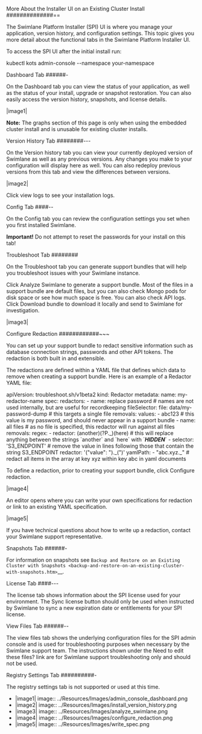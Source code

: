More About the Installer UI on an Existing Cluster Install
##############==

The Swimlane Platform Installer (SPI) UI is where you manage your
application, version history, and configuration settings. This topic
gives you more detail about the functional tabs in the Swimlane Platform
Installer UI.

To access the SPI UI after the initial install run:

kubectl kots admin-console --namespace your-namespace

Dashboard Tab
######-

On the Dashboard tab you can view the status of your application, as
well as the status of your install, upgrade or snapshot restoration. You
can also easily access the version history, snapshots, and license
details.

|image1|

__Note:__ The graphs section of this page is only when using the
embedded cluster install and is unusable for existing cluster installs.

Version History Tab
########---

On the Version history tab you can view your currently deployed version
of Swimlane as well as any previous versions. Any changes you make to
your configuration will display here as well. You can also redeploy
previous versions from this tab and view the differences between
versions.

|image2|

Click view logs to see your installation logs.

Config Tab
####--

On the Config tab you can review the configuration settings you set when
you first installed Swimlane.

__Important!__ Do not attempt to reset the passwords for your install on
this tab!

Troubleshoot Tab
########

On the Troubleshoot tab you can generate support bundles that will help
you troubleshoot issues with your Swimlane instance.

Click Analyze Swimlane to generate a support bundle. Most of the files
in a support bundle are default files, but you can also check Mongo pods
for disk space or see how much space is free. You can also check API
logs. Click Download bundle to download it locally and send to Swimlane
for investigation.

|image3|

Configure Redaction
############~~~

You can set up your support bundle to redact sensitive information such
as database connection strings, passwords and other API tokens. The
redaction is both built in and extensible.

The redactions are defined within a YAML file that defines which data to
remove when creating a support bundle. Here is an example of a Redactor
YAML file:

apiVersion: troubleshoot.sh/v1beta2 kind: Redactor metadata: name:
my-redactor-name spec: redactors: - name: replace password # names are
not used internally, but are useful for recordkeeping fileSelector:
file: data/my-password-dump # this targets a single file removals:
values: - abc123 # this value is my password, and should never appear in
a support bundle - name: all files # as no file is specified, this
redactor will run against all files removals: regex: - redactor:
(another)(?P<mask>.\_)(here) # this will replace anything between the
strings \`another\` and \`here\` with \`___HIDDEN___\` - selector:
'S3_ENDPOINT' # remove the value in lines following those that contain
the string S3_ENDPOINT redactor: '("value": ")._(")' yamlPath: -
"abc.xyz.\_" # redact all items in the array at key xyz within key abc
in yaml documents

To define a redaction, prior to creating your support bundle, click
Configure redaction.

|image4|

An editor opens where you can write your own specifications for
redaction or link to an existing YAML specification.

|image5|

If you have technical questions about how to write up a redaction,
contact your Swimlane support representative.

Snapshots Tab
######-

For information on snapshots see `Backup and Restore on an Existing
Cluster with
Snapshots <backup-and-restore-on-an-existing-cluster-with-snapshots.htm>`__.

License Tab
####---

The license tab shows information about the SPI license used for your
environment. The Sync license button should only be used when instructed
by Swimlane to sync a new expiration date or entitlements for your SPI
license.

View Files Tab
######--

The view files tab shows the underlying configuration files for the SPI
admin console and is used for troubleshooting purposes when necessary by
the Swimlane support team. The instructions shown under the Need to edit
these files? link are for Swimlane support troubleshooting only and
should not be used.

Registry Settings Tab
##########-

The registry settings tab is not supported or used at this time.

- |image1| image:: ../Resources/Images/admin_console_dashboard.png
- |image2| image:: ../Resources/Images/install_version_history.png
- |image3| image:: ../Resources/Images/analyze_swimlane.png
- |image4| image:: ../Resources/Images/configure_redaction.png
- |image5| image:: ../Resources/Images/write_spec.png
